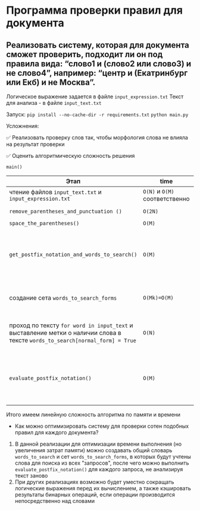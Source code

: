 
# Программа проверки правил для документа

Реализовать систему, которая для документа сможет проверить, подходит ли он под правила вида:
“слово1 и (слово2 или слово3) и не слово4”, например: “центр и (Екатринбург или Екб) и не Москва”.
---
Логическое выражение задается в файле `input_expression.txt`
Текст для анализа - в файле `input_text.txt`


Запуск:
`pip install --no-cache-dir -r requirements.txt`
`python main.py`

Усложнения:

✅ Реализовать проверку слов так, чтобы морфология слова не влияла на результат проверки

✅ Оценить алгоритмическую сложность решения

    main()

| Этап                                                                                                                         | time                           | space        | примечание                                                                                                                                                                                 |
|------------------------------------------------------------------------------------------------------------------------------|--------------------------------|--------------|--------------------------------------------------------------------------------------------------------------------------------------------------------------------------------------------|
| чтение файлов `input_text.txt` и `input_expression.txt`                                                                              | `O(N)` и `O(M)` соответственно | `O(1) `      |                                                                                                                                                                                            |
| `remove_parentheses_and_punctuation ()`                                                                                      | `O(2N)`                        | `O(2N)`      | дважды используется `re.sub`                                                                                                                                                               |
| `space_the_parentheses()`                                                                                                    | `O(M)`                         | `O(M)`       ||
| `get_postfix_notation_and_words_to_search()`                                                                                 | `O(M)`                         | `O(3M)`      | `3M` по памяти т.к. создаем словарь с нормальными формами слов для поиска, массив под результат и массив под операторы  |
| создание сета `words_to_search_forms`                                                                                        | `O(Mk)=O(M)`                   | `O(Mk)=O(M)` | где k - максимально возможное количество форм для слова                                                                                                                                    |
| проход по тексту `for word in input_text` и выставление метки о наличии слова в тексте `words_to_search[normal_form] = True` | `O(N)`                         | `O(1)`       | т.к. у нас есть сет `words_to_search_forms` то операция проверки наличия слова в тексте занимает `O(1)`                                                                                    |
| `evaluate_postfix_notation()`                                                                                                | `O(M)`                         | `O(M)`       | линейных проход по массиву с токенами `postfix_representation` и накоплением стека операндов для выполнения ближайшей операции                                                             |
Итого имеем линейную сложность алгоритма по памяти и времени

- Как можно оптимизировать систему для проверки сотен подобных правил для каждого документа?


1. В данной реализации для оптимизации времени выполнения (но увеличения затрат памяти) можно создавать общий словарь `words_to_search` и сет `words_to_search_forms`, в которых будут учтены слова для поиска из всех "запросов", после чего можно выполнить `evaluate_postfix_notation()` для каждого запроса, не анализируя текст заново
2. При других реализациях возможно будет уместно сокращать логические выражения перед их вычислением, а также кэшировать результаты бинарных операций, если операции производится непосредственно над словами

